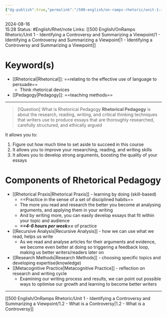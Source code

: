 ```yaml
---
{"dg-publish":true,"permalink":"/500-english/on-ramps-rhetoric/unit-1-identifying-a-controversy-and-summarizing-a-viewpoint/1-1-what-is-rhetorical-pedagogy/","updated":"2024-08-18T11:13:56.145-05:00"}
---
```


2024-08-16  
15:28
Status: #English/Rhet/note 
Links: [[500 English/OnRamps Rhetoric/Unit 1 - Identifying a Controversy and Summarizing a Viewpoint/1 - Identifying a Controversy and Summarizing a Viewpoint\|1 - Identifying a Controversy and Summarizing a Viewpoint]]

# Keyword(s)
- [[Rhetorical\|Rhetorical]]: ==relating to the effective use of language to persuade==
	- Think rhetorical devices
- [[Pedagogy\|Pedagogy]]: ==teaching methods==
---
> [!Question] What is Rhetorical Pedagogy
> **Rhetorical Pedagogy** is about the research, reading, writing, and critical thinking techniques that writers use to produce essays that are thoroughly researched, carefully structured, and ethically argued

It allows you to:
1. Figure out how much time to set aside to succeed in this course
2. It allows you to improve your researching, reading, and writing skills
3. It allows you to develop strong arguments, boosting the quality of your essays
# Components of Rhetorical Pedagogy
- [[Rhetorical Praxis\|Rhetorical Praxis]] - learning by doing (skill-based)
	- ==Practice in the sense of a set of disciplined habits==
	- The more you read and research the better you become at analysing arguments, and applying them in your writing
	- And by writing more, you can easily develop essays that fit within your topic and audience
	- ***==4-6 hours per week==*** of practice
- [[Recursive Analysis\|Recursive Analysis]] - how we can use what we read, helps us write
	- As we read and analyse articles for their arguments and evidence, we become even better at doing so triggering a feedback loop, making us better writers/readers later on
- [[Research Methods\|Research Methods]] - choosing specific topics and developing expertise(knowledge)
- [[Metacognitive Practice\|Metacognitive Practice]] - reflection on research and writing cycle
	- Examining our writing process and results, we can point out possible ways to optimise our growth and learning to become better writers
---
[[500 English/OnRamps Rhetoric/Unit 1 - Identifying a Controversy and Summarizing a Viewpoint/1.2 - What is a Controversy\|1.2 - What is a Controversy]]